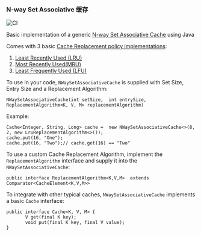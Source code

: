 ### N-way Set Associative 缓存
![CI](https://github.com/s50600822/-/actions/workflows/ci.yml/badge.svg)


Basic implementation of a generic [N-way Set Associative Cache](https://en.wikipedia.org/wiki/Cache_placement_policies#Set-associative_cache) using Java

Comes with 3 basic [Cache Replacement policy implementations](https://en.wikipedia.org/wiki/Cache_replacement_policies):
1. [Least Recently Used (LRU)](https://en.wikipedia.org/wiki/Cache_replacement_policies#Least_recently_used_(LRU))
2. [Most Recently Used(MRU)](https://en.wikipedia.org/wiki/Cache_replacement_policies#Most_recently_used_(MRU))
3. [Least Frequently Used (LFU)](https://en.wikipedia.org/wiki/Cache_replacement_policies#Least-frequently_used_(LFU))


To use in your code, `NWaySetAssociativeCache` is supplied with Set Size, Entry Size and a Replacement Algorithm:
```
NWaySetAssociativeCache(int setSize,  int entrySize,  ReplacementAlgorithm<K, V, M> replacementAlgorithm)
```

Example: 
```
Cache<Integer, String, Long> cache =  new NWaySetAssociativeCache<>(8, 2, new LruReplacementAlgorithm<>());
cache.put(16, "One");
cache.put(16, "Two");// cache.get(16) == "Two"
```
To use a custom Cache Replacement Algorithm, implement the `ReplacementAlgorithm` interface and supply it into the `NWaySetAssociativeCache`:
```
public interface ReplacementAlgorithm<K,V,M>  extends Comparator<CacheElement<K,V,M>>
```

To integrate with other typical caches, `NWaySetAssociativeCache` implements a basic `Cache` interface:
```
public interface Cache<K, V, M> {
       V get(final K key);
       void put(final K key, final V value);
}
```